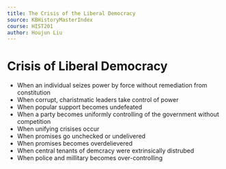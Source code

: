 ```yaml
---
title: The Crisis of the Liberal Democracy
source: KBHistoryMasterIndex
course: HIST201
author: Houjun Liu
---
```


# Crisis of Liberal Democracy
- When an individual seizes power by force without remediation from constitution
- When corrupt, charistmatic leaders take control of power
- When popular support becomes undefeated 
- When a party becomes uniformly controlling of the government without competition
- When unifying crisises occur 
- When promises go unchecked or undelivered
- When promises becomes overdelievered
- When central tenants of demcracy were extrinsically distrubed
- When police and millitary becomes over-controlling


